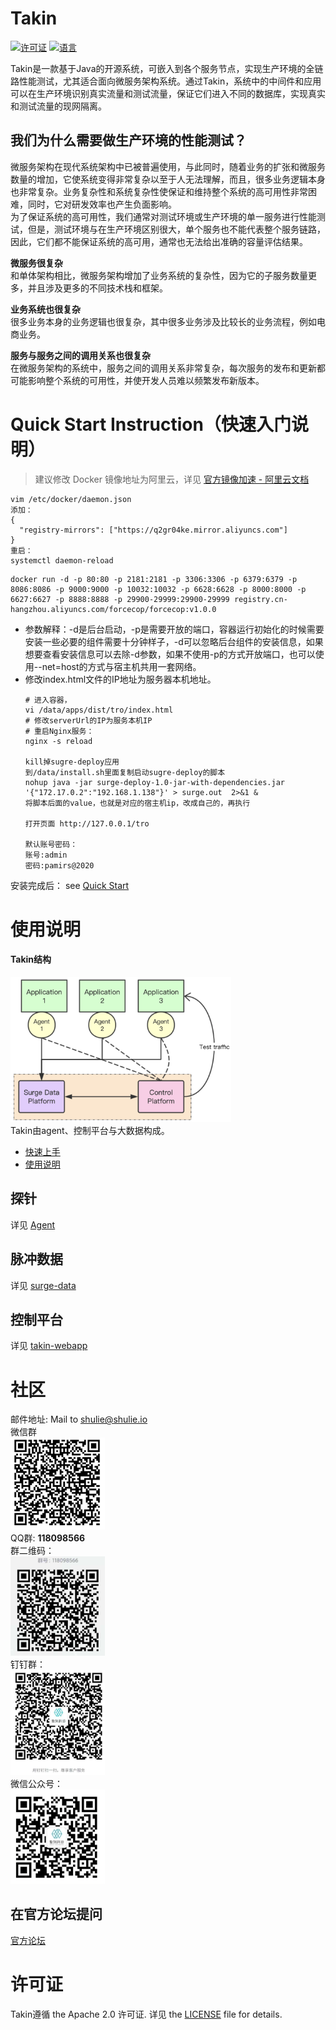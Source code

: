 # Takin
[![许可证](https://img.shields.io/github/license/pingcap/tidb.svg)](https://github.com/pingcap/tidb/blob/master/LICENSE)
[![语言](https://img.shields.io/badge/Language-Java-blue.svg)](https://www.java.com/)

Takin是一款基于Java的开源系统，可嵌入到各个服务节点，实现生产环境的全链路性能测试，尤其适合面向微服务架构系统。通过Takin，系统中的中间件和应用可以在生产环境识别真实流量和测试流量，保证它们进入不同的数据库，实现真实和测试流量的现网隔离。

## 我们为什么需要做生产环境的性能测试？
微服务架构在现代系统架构中已被普遍使用，与此同时，随着业务的扩张和微服务数量的增加，它使系统变得非常复杂以至于人无法理解，而且，很多业务逻辑本身也非常复杂。业务复杂性和系统复杂性使保证和维持整个系统的高可用性非常困难，同时，它对研发效率也产生负面影响。<br/>
为了保证系统的高可用性，我们通常对测试环境或生产环境的单一服务进行性能测试，但是，测试环境与在生产环境区别很大，单个服务也不能代表整个服务链路，因此，它们都不能保证系统的高可用，通常也无法给出准确的容量评估结果。

**微服务很复杂**<br/>
和单体架构相比，微服务架构增加了业务系统的复杂性，因为它的子服务数量更多，并且涉及更多的不同技术栈和框架。

**业务系统也很复杂**<br/>
很多业务本身的业务逻辑也很复杂，其中很多业务涉及比较长的业务流程，例如电商业务。

**服务与服务之间的调用关系也很复杂**<br/>
在微服务架构的系统中，服务之间的调用关系非常复杂，每次服务的发布和更新都可能影响整个系统的可用性，并使开发人员难以频繁发布新版本。

# Quick Start Instruction（快速入门说明）

> 建议修改 Docker 镜像地址为阿里云，详见 [官方镜像加速 - 阿里云文档](https://help.aliyun.com/document_detail/60750.html)
```
vim /etc/docker/daemon.json
添加：
{
  "registry-mirrors": ["https://q2gr04ke.mirror.aliyuncs.com"]
}
重启：
systemctl daemon-reload
```

```shell
docker run -d -p 80:80 -p 2181:2181 -p 3306:3306 -p 6379:6379 -p 8086:8086 -p 9000:9000 -p 10032:10032 -p 6628:6628 -p 8000:8000 -p 6627:6627 -p 8888:8888 -p 29900-29999:29900-29999 registry.cn-hangzhou.aliyuncs.com/forcecop/forcecop:v1.0.0
```

- 参数解释：-d是后台启动，-p是需要开放的端口，容器运行初始化的时候需要安装一些必要的组件需要十分钟样子，-d可以忽略后台组件的安装信息，如果想要查看安装信息可以去除-d参数，如果不使用-p的方式开放端口，也可以使用--net=host的方式与宿主机共用一套网络。
- 修改index.html文件的IP地址为服务器本机地址。
    ```
    # 进入容器，
    vi /data/apps/dist/tro/index.html
    # 修改serverUrl的IP为服务本机IP
    # 重启Nginx服务：
    nginx -s reload
    
    kill掉sugre-deploy应用
    到/data/install.sh里面复制启动sugre-deploy的脚本
    nohup java -jar surge-deploy-1.0-jar-with-dependencies.jar '{"172.17.0.2":"192.168.1.138"}' > surge.out  2>&1 &
    将脚本后面的value，也就是对应的宿主机ip，改成自己的，再执行
    
    打开页面 http://127.0.0.1/tro
    
    默认账号密码：
    账号:admin  
    密码:pamirs@2020
    ```

安装完成后：
see [Quick Start](takin-webapp/doc/QuickStart.md)

# 使用说明
#### Takin结构
<img src="https://raw.githubusercontent.com/shulieTech/Images/main/DaYuX_Architecture2.png" width="70%" height="70%"><br/>
Takin由agent、控制平台与大数据构成。
- [快速上手](https://github.com/shulieTech/Takin/blob/main/takin-webapp/doc/QuickStart.md)
- [使用说明](https://news.shulie.io/?p=2987)

## 探针
详见 [Agent](https://github.com/shulieTech/LinkAgent)

## 脉冲数据
详见 [surge-data](takin-data/surge-data/README.md?_blank)

## 控制平台
详见 [takin-webapp](takin-webapp/doc/QuickStart.md)

# 社区
邮件地址: Mail to shulie@shulie.io<br/>
微信群<br/>
<img src="https://raw.githubusercontent.com/shulieTech/Images/main/wx_4.png" width="30%" height="30%">
<br/>
QQ群: **118098566**<br/>
群二维码：<br/>
<img src="https://raw.githubusercontent.com/shulieTech/Images/main/qq_group_2.jpg" width="30%" height="30%">
<br/>
钉钉群：<br/>
<img src="https://raw.githubusercontent.com/shulieTech/Images/main/dingding_group.jpg" width="30%" height="30%">
<br/>
微信公众号：<br/>
<img src="https://raw.githubusercontent.com/shulieTech/Images/main/shulie.png" width="30%" height="30%">

## 在官方论坛提问
[官方论坛](https://news.shulie.io/?page_id=2477)

# 许可证
Takin遵循 the Apache 2.0 许可证. 详见 the [LICENSE](https://github.com/shulieTech/Takin/blob/main/LICENSE) file for details.
